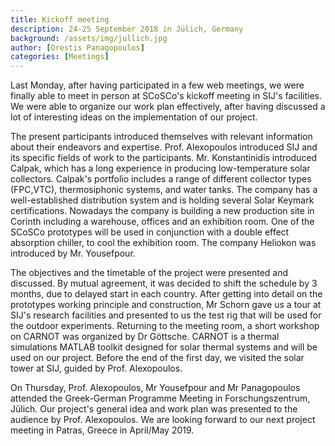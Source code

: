 ```yaml
---
title: Kickoff meeting
description: 24-25 September 2018 in Jülich, Germany
background: /assets/img/jullich.jpg
author: [Orestis Panagopoulos]
categories: [Meetings]
---
```


Last Monday, after having participated in a few web meetings, we were finally
able to meet in person at SCoSCo's kickoff meeting in SIJ's facilities.
We were able to organize our work plan effectively, after having discussed a lot
of interesting ideas on the implementation of our project.

The present participants introduced themselves with relevant information about
their endeavors and expertise. Prof. Alexopoulos introduced SIJ and its
specific fields of work to the participants. Mr. Konstantinidis introduced
Calpak, which has a long experience in producing low-temperature solar
collectors. Calpak's portfolio includes a range of different collector types
(FPC,VTC), thermosiphonic systems, and water tanks. The company has a
well-established distribution system and is holding several Solar Keymark
certifications. Nowadays the company is building a new production site in
Corinth including a warehouse, offices and an exhibition room. One of the
SCoSCo prototypes will be used in conjunction with a double effect absorption
chiller, to cool the exhibition room. The company Heliokon was introduced by
Mr. Yousefpour.

The objectives and the timetable of the project were presented and discussed.
By mutual agreement, it was decided to shift the schedule by 3 months, due to
delayed start in each country. After getting into detail on the prototypes
working principle and construction, Mr Schorn gave us a tour at SIJ's research
facilities and presented to us the test rig that will be used for the outdoor
experiments. Returning to the meeting room, a short workshop on CARNOT was
organized by Dr Göttsche. CARNOT is a thermal simulations MATLAB toolkit
designed for solar thermal systems and will be used on our project. Before the
end of the first day, we visited the solar tower at SIJ, guided by
Prof. Alexopoulos.

On Thursday, Prof. Alexopoulos, Mr Yousefpour and Mr Panagopoulos attended the
Greek-German Programme Meeting in Forschungszentrum, Jülich.
Our project's general idea and work plan was presented to the audience by
Prof. Alexopoulos. We are looking forward to our next project meeting in
Patras, Greece in April/May 2019.
